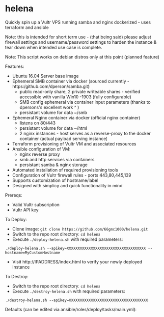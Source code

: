 # helena
Quickly spin up a Vultr VPS running samba and nginx dockerized - uses terraform and ansible

Note: this is intended for short term use - (that being said) please adjust firewall settings and username/password settings to harden the instance & tear down when intended use case is complete.

Note: This script works on debian distros only at this point (planned feature)

Features:
- Ubuntu 16.04 Server base image
- Ephemeral SMB container via docker (sourced currently - https:/github.com/dperson/samba.git)
  - public read-only share, 2 private writeable shares - verified accessible with vanilla Win10 -1903 (fully configurable)
  - SMB config ephemeral via container input parameters (thanks to dpersons's excellent work ^ )
  - persistant volume for data ~/smb
- Ephemeral Nginx container via docker (official nginx container)
  - listens on 80/443
  - persistant volume for data ~/html
  - 2 nginx instances - host serves as a reverse-proxy to the docker container (actual payload serving instance)
- Terraform provisioning of Vultr VM and associated resources
- Ansible configuration of VM:
    - nginx reverse proxy
    - smb and http services via containers
    - persistant samba & nginx storage
- Automated installation of required provisioning tools
- Configuration of Vultr firewall rules - ports 443,80,445,139
- Supports customization of hostname/label
- Designed with simplicy and quick functionality in mind


Prereqs:
- Valid Vultr subscription
- Vultr API key

To Deploy:
- Clone image: `git clone https://github.com/66gmc1000/helena.git`
- Switch to the repo root directory: `cd helena`
- Execute `./deploy-helena.sh` with required parameters:

`./deploy-helena.sh --apikey=XXXXXXXXXXXXXXXXXXXXXXXXXXXXXXXXXXXX --hostname=MyCustomHostname`

- Visit http://IPADDRESS/index.html to verify your newly deployed instance

To Destroy:
- Switch to the repo root directory: `cd helena`
- Execute `./destroy-helena.sh` with required parameters:

`./destroy-helena.sh --apikey=XXXXXXXXXXXXXXXXXXXXXXXXXXXXXXXXXXXX`


Defaults (can be edited via ansible/roles/deploy/tasks/main.yml):
